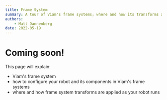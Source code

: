 ```yaml
---
title: Frame System
summary: A tour of Viam's frame systems; where and how its transforms are applied.
authors:
    - Matt Dannenberg
date: 2022-05-19
---
```

# Coming soon!
This page will explain:
- Viam's frame system
- how to configure your robot and its components in Viam's frame systems
- where and how frame system transforms are applied as your robot runs
